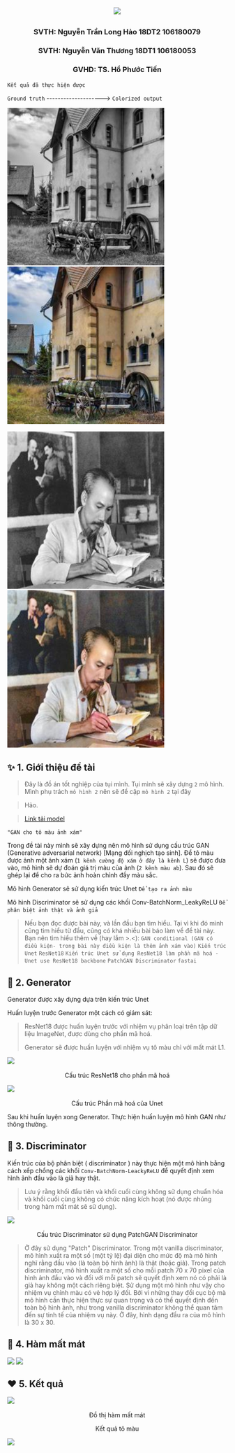 <h1 align="center">
  <img src="https://i.pinimg.com/originals/2d/fe/f3/2dfef32ec553b8fc45f8b5a5596c0ef0.jpg">
</h1>

<h3 align="center">SVTH: Nguyễn Trần Long Hảo 18DT2 106180079</h3>
<h3 align="center">SVTH: Nguyễn Văn Thương    18DT1 106180053</h3>
<h3 align="center">GVHD: TS. Hồ Phước Tiến</h3>

 `Kết quả đã thực hiện được`
  
 `Ground truth`
 -------------------->
 `Colorized output`

<p>
  <img src="https://github.com/NguyenHao0612/GAN_cho_to_mau_anh_xam/blob/main/static/ground_truth/grounf_truth.jpg" width="360">
  <img src="https://github.com/NguyenHao0612/GAN_cho_to_mau_anh_xam/blob/main/static/color/colorized_ouput_.jpg" width="360">
</p>
<p>
  <img src="https://github.com/NguyenHao0612/GAN_cho_to_mau_anh_xam/blob/main/static/ground_truth/grounf_truth_2.jpg" width="360">
  <img src="https://github.com/NguyenHao0612/GAN_cho_to_mau_anh_xam/blob/main/static/color/colorized_ouput_2.jpg" width="360">
</p>

## ✨ 1. Giới thiệu đề tài
>Đây là đồ án tốt nghiệp của tụi mình. Tụi mình sẽ xây dựng `2` mô hình. Mình phụ trách `mô hình 2` nên sẽ đề cập `mô hình 2` tại đây

>Hảo.

>[Link tải model](https://mega.nz/folder/9uhDyIYS#-YFNLBI9gts7H1AaittsYw)
```
"GAN cho tô màu ảnh xám"
```
Trong đề tài này mình sẽ xây dựng nên mô hình sử dụng cấu trúc GAN (Generative adversarial network) [Mạng đối nghịch tạo sinh].
Để tô màu được ảnh một ảnh xám (`1 kênh cường độ xám ở đây là kênh L`) sẽ được đưa vào, mô hình sẽ dự đoán giá trị màu của ảnh (`2 kênh màu ab`).
Sau đó sẽ ghép lại để cho ra bức ảnh hoàn chỉnh đầy màu sắc.

Mô hình Generator sẽ sử dụng kiến trúc Unet `Để tạo ra ảnh màu`

Mô hình Discriminator sẽ sử dụng các khối Conv-BatchNorm_LeakyReLU `Để phân biệt ảnh thật và ảnh giả`

>Nếu bạn đọc được bài này, và lần đầu bạn tìm hiểu.
Tại vì khi đó mình cũng tìm hiểu từ đầu, cũng có khá nhiều bài báo làm về đề tài này.
Bạn nên tìm hiểu thêm về (hay lắm >.<): 
`GAN conditional (GAN có điều kiện- trong bài này điều kiện là thêm ảnh xám vào)`
`Kiến trúc Unet`
`ResNet18`
`Kiến trúc Unet sử dụng ResNet18 làm phần mã hoá - Unet use ResNet18 backbone`
`PatchGAN Discriminator`
`fastai`

## 🚀 2. Generator
Generator được xây dựng dựa trên kiến trúc Unet

Huấn luyện trước Generator một cách có giám sát:
> ResNet18 được huấn luyện trước với nhiệm vụ phân loại trên tập dữ liệu ImageNet, được dùng cho phần mã hoá.
>
> Generator sẽ được huấn luyện với nhiệm vụ tô màu chỉ với mất mát L1.
> 
<img src="https://i.pinimg.com/originals/70/28/3b/70283b63ee9dbddd6a7b3e1ae3a3810e.png">
<p align="center">
  Cấu trúc ResNet18 cho phần mã hoá
<p>
<img src="https://i.pinimg.com/originals/02/37/88/0237880cbbaac091cfbfade19bbf5ae9.png">
<p align="center">
  Cấu trúc Phần mã hoá của Unet
<p>

Sau khi huấn luyện xong Generator. Thực hiện huấn luyện mô hình GAN như thông thường.

## 🚀 3. Discriminator
Kiến trúc của bộ phân biệt ( discriminator ) này thực hiện một mô hình bằng cách xếp chồng các khối `Conv-BatchNorm-LeackyReLU` để quyết định xem hình ảnh đầu vào là giả hay thật.
> Lưu ý rằng khối đầu tiên và khối cuối cùng không sử dụng chuẩn hóa và khối cuối cùng không có chức năng kích hoạt (nó được nhúng trong hàm mất mát sẽ sử dụng).

<img src="https://i.pinimg.com/originals/22/57/65/225765aa40af02268500b91e4cb9862b.png">
<p align="center">
  Cấu trúc Discriminator sử dụng PatchGAN Discriminator
<p>

> Ở đây sử dụng "Patch" Discriminator. Trong một vanilla discriminator, mô hình xuất ra một số (một tỷ lệ) đại diện cho mức độ mà mô hình nghĩ rằng đầu vào (là toàn bộ hình ảnh) là thật (hoặc giả). Trong patch discriminator, mô hình xuất ra một số cho mỗi patch 70 x 70 pixel của hình ảnh đầu vào và đối với mỗi patch sẽ quyết định xem nó có phải là giả hay không một cách riêng biệt. Sử dụng một mô hình như vậy cho nhiệm vụ chỉnh màu có vẻ hợp lý đối. Bởi vì những thay đổi cục bộ mà mô hình cần thực hiện thực sự quan trọng và có thể quyết định đến toàn bộ hình ảnh, như trong vanilla discriminator không thể quan tâm đến sự tinh tế của nhiệm vụ này. Ở đây, hình dạng đầu ra của mô hình là 30 x 30.

## 🚀 4. Hàm mất mát
<img src="https://i.pinimg.com/originals/72/33/35/723335e95dd8dd03050a4d0c6613a443.png">
  
<img src="https://i.pinimg.com/originals/0c/98/e0/0c98e03fc690e2afac4eae469e5391cd.png">

## ❤️ 5. Kết quả
  
<img src="https://i.pinimg.com/originals/20/78/3d/20783d9ab32b5f2a84e5fbf4a63f0e4d.png">
<p align="center">
  Đồ thị hàm mất mát
<p>
  
<p align="center">
  Kết quả tô màu
<p>
<img src="https://i.pinimg.com/originals/85/2c/fd/852cfd1adc94eb665b448ef6a32b2e60.jpg">
